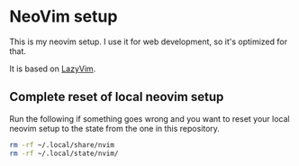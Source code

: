 # NeoVim setup

This is my neovim setup. I use it for web development, so it's optimized for that.

It is based on [LazyVim](https://www.lazyvim.org/).

## Complete reset of local neovim setup

Run the following if something goes wrong and you want to reset your local neovim setup to the state from the one in this repository.

```bash
rm -rf ~/.local/share/nvim
rm -rf ~/.local/state/nvim/
```

